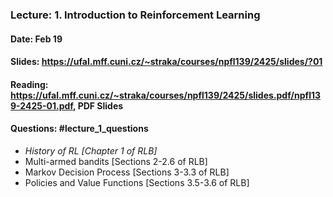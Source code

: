 ### Lecture: 1. Introduction to Reinforcement Learning
#### Date: Feb 19
#### Slides: https://ufal.mff.cuni.cz/~straka/courses/npfl139/2425/slides/?01
#### Reading: https://ufal.mff.cuni.cz/~straka/courses/npfl139/2425/slides.pdf/npfl139-2425-01.pdf, PDF Slides
#### Questions: #lecture_1_questions

- *History of RL [Chapter 1 of RLB]*
- Multi-armed bandits [Sections 2-2.6 of RLB]
- Markov Decision Process [Sections 3-3.3 of RLB]
- Policies and Value Functions [Sections 3.5-3.6 of RLB]
